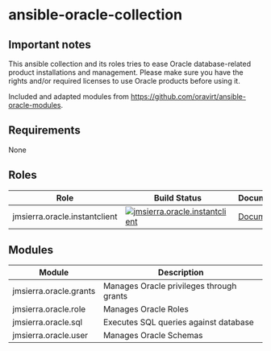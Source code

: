 # ansible-oracle-collection

## Important notes
This ansible collection and its roles tries to ease Oracle database-related product installations and management. Please make sure you have the rights and/or required licenses to use Oracle products before using it.  

Included and adapted modules from https://github.com/oravirt/ansible-oracle-modules. 

## Requirements
None

## Roles
| Role | Build Status | Documentation |
| ---- | ------------ | ------------- | 
| jmsierra.oracle.instantclient | [![jmsierra.oracle.instantclient](https://github.com/jmsierra/ansible-oracle-collection/actions/workflows/instantclient.yml/badge.svg)](https://github.com/jmsierra/ansible-oracle-collection/actions/workflows/instantclient.yml) | [Documentation](https://github.com/jmsierra/ansible-oracle-collection/blob/main/roles/instantclient/README.md) |

## Modules
| Module | Description |
| ------ | ----------- |
| jmsierra.oracle.grants | Manages Oracle privileges through grants |
| jmsierra.oracle.role | Manages Oracle Roles |
| jmsierra.oracle.sql | Executes SQL queries against database |
| jmsierra.oracle.user | Manages Oracle Schemas |
